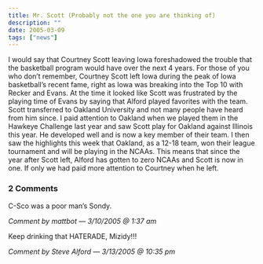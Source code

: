 ```yaml
---
title: Mr. Scott (Probably not the one you are thinking of)
description: ""
date: 2005-03-09
tags: ["news"]
---
```


I would say that Courtney Scott leaving Iowa foreshadowed the trouble that the basketball program would have over the next 4 years. For those of you who don’t remember, Courtney Scott left Iowa during the peak of Iowa basketball’s recent fame, right as Iowa was breaking into the Top 10 with Recker and Evans. At the time it looked like Scott was frustrated by the playing time of Evans by saying that Alford played favorites with the team. Scott transferred to Oakland University and not many people have heard from him since. I paid attention to Oakland when we played them in the Hawkeye Challenge last year and saw Scott play for Oakland against Illinois this year. He developed well and is now a key member of their team. I then saw the highlights this week that Oakland, as a 12-18 team, won their league tournament and will be playing in the NCAAs. This means that since the year after Scott left, Alford has gotten to zero NCAAs and Scott is now in one. If only we had paid more attention to Courtney when he left.

### 2 Comments

C-Sco was a poor man’s Sondy.

*Comment by mattbot — 3/10/2005 @ 1:37 am*

Keep drinking that HATERADE, Mizidy!!!

*Comment by Steve Alford — 3/13/2005 @ 10:35 pm*